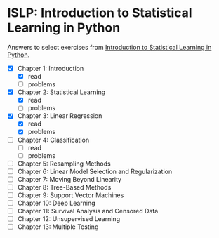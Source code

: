 # ISLP: Introduction to Statistical Learning in Python
Answers to select exercises from [Introduction to Statistical Learning in Python](https://www.statlearning.com/).

- [x] Chapter 1: Introduction
  - [x] read
  - [ ] problems
- [x] Chapter 2: Statistical Learning
  - [x] read
  - [ ] problems
- [x] Chapter 3: Linear Regression
  - [x] read
  - [x] problems
- [ ] Chapter 4: Classification
  - [ ] read
  - [ ] problems
- [ ] Chapter 5: Resampling Methods
- [ ] Chapter 6: Linear Model Selection and Regularization
- [ ] Chapter 7: Moving Beyond Linearity
- [ ] Chapter 8: Tree-Based Methods
- [ ] Chapter 9: Support Vector Machines
- [ ] Chapter 10: Deep Learning
- [ ] Chapter 11: Survival Analysis and Censored Data
- [ ] Chapter 12: Unsupervised Learning
- [ ] Chapter 13: Multiple Testing
